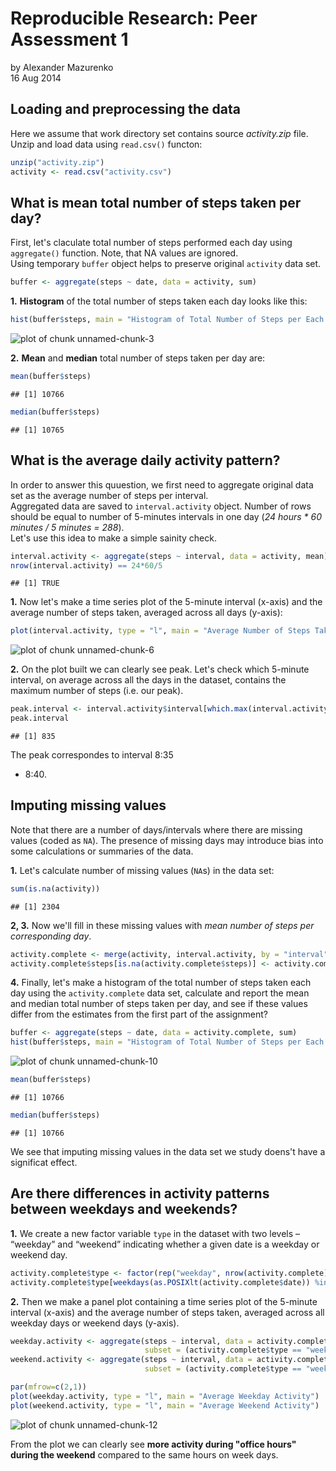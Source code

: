 # Reproducible Research: Peer Assessment 1
by Alexander Mazurenko  
16 Aug 2014

## Loading and preprocessing the data
Here we assume that work directory set contains source *activity.zip* file.
Unzip and load data using `read.csv()` functon:

```r
unzip("activity.zip")
activity <- read.csv("activity.csv")
```

## What is mean total number of steps taken per day?
First, let's claculate total number of steps performed each day using `aggregate()` function.
Note, that NA values are ignored.  
Using temporary `buffer` object helps to preserve original `activity` data set.

```r
buffer <- aggregate(steps ~ date, data = activity, sum)
```

**1.** **Histogram** of the total number of steps taken each day looks like this:

```r
hist(buffer$steps, main = "Histogram of Total Number of Steps per Each Day")
```

![plot of chunk unnamed-chunk-3](figure/unnamed-chunk-3.png) 

**2.** **Mean** and **median** total number of steps taken per day are:

```r
mean(buffer$steps)
```

```
## [1] 10766
```

```r
median(buffer$steps)
```

```
## [1] 10765
```
## What is the average daily activity pattern?
In order to answer this quuestion, we first need to aggregate original data set 
as the average number of steps per interval.  
Aggregated data are saved to `interval.activity` object. Number of rows should be equal to 
number of 5-minutes intervals in one day (*24 hours \* 60 minutes / 5 minutes = 288*).  
Let's use this idea to make a simple sainity check.

```r
interval.activity <- aggregate(steps ~ interval, data = activity, mean)
nrow(interval.activity) == 24*60/5
```

```
## [1] TRUE
```
**1.** Now let's make a time series plot of the 5-minute interval (x-axis) and 
the average number of steps taken, averaged across all days (y-axis):

```r
plot(interval.activity, type = "l", main = "Average Number of Steps Taken per Interval, Across All Days")
```

![plot of chunk unnamed-chunk-6](figure/unnamed-chunk-6.png) 

**2.** On the plot built we can clearly see peak. Let's check which 5-minute interval,
on average across all the days in the dataset, contains the maximum number of steps (i.e. our peak).

```r
peak.interval <- interval.activity$interval[which.max(interval.activity$steps)]
peak.interval
```

```
## [1] 835
```
The peak correspondes to interval 8:35
- 8:40.

## Imputing missing values

Note that there are a number of days/intervals where there are missing values (coded as `NA`).
The presence of missing days may introduce bias into some calculations or summaries of the data.

**1.** Let's calculate number of missing values (`NA`s) in the data set:

```r
sum(is.na(activity))
```

```
## [1] 2304
```
**2, 3.** Now we'll fill in these missing values with *mean number of steps per corresponding day*.

```r
activity.complete <- merge(activity, interval.activity, by = "interval", suffixes = c("", ".mean"))
activity.complete$steps[is.na(activity.complete$steps)] <- activity.complete$steps.mean[is.na(activity.complete$steps)]
```

**4.** Finally, let's make a histogram of the total number of steps taken each day 
using the `activity.complete` data set, calculate and report the mean and median 
total number of steps taken per day, and see if these values differ from the 
estimates from the first part of the assignment?

```r
buffer <- aggregate(steps ~ date, data = activity.complete, sum)
hist(buffer$steps, main = "Histogram of Total Number of Steps per Each Day (Complete)")
```

![plot of chunk unnamed-chunk-10](figure/unnamed-chunk-10.png) 

```r
mean(buffer$steps)
```

```
## [1] 10766
```

```r
median(buffer$steps)
```

```
## [1] 10766
```
We see that imputing missing values in the data set we study doens't have a significat effect.

## Are there differences in activity patterns between weekdays and weekends?

**1.** We create a new factor variable `type` in the dataset with two levels – 
“weekday” and “weekend” indicating whether a given date is a weekday or weekend day.

```r
activity.complete$type <- factor(rep("weekday", nrow(activity.complete)), levels = c("weekday", "weekend"))
activity.complete$type[weekdays(as.POSIXlt(activity.complete$date)) %in% c("Saturday", "Sunday")] <- "weekend"
```
**2.** Then we make a panel plot containing a time series plot of the 5-minute interval (x-axis) 
and the average number of steps taken, averaged across all weekday days or weekend days (y-axis). 

```r
weekday.activity <- aggregate(steps ~ interval, data = activity.complete, mean, 
                              subset = (activity.complete$type == "weekday"))
weekend.activity <- aggregate(steps ~ interval, data = activity.complete, mean, 
                              subset = (activity.complete$type == "weekend"))

par(mfrow=c(2,1))
plot(weekday.activity, type = "l", main = "Average Weekday Activity")
plot(weekend.activity, type = "l", main = "Average Weekend Activity")
```

![plot of chunk unnamed-chunk-12](figure/unnamed-chunk-12.png) 

From the plot we can clearly see **more activity during "office hours" during the weekend** compared to the same hours on week days.
